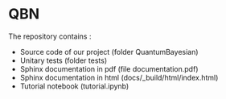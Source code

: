 # QBN
The repository contains :
- Source code of our project (folder QuantumBayesian)
- Unitary tests (folder tests)
- Sphinx documentation in pdf (file documentation.pdf)
- Sphinx documentation in html (docs/_build/html/index.html)
- Tutorial notebook (tutorial.ipynb)

